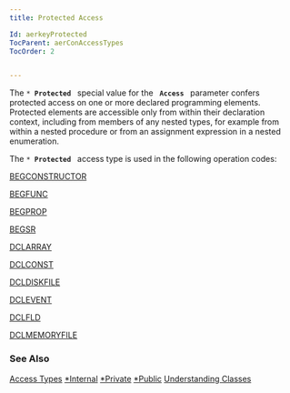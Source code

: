 ```yaml
---
title: Protected Access

Id: aerkeyProtected
TocParent: aerConAccessTypes
TocOrder: 2


---
```


The <code>* **Protected** </code> special value for the <code> **Access** </code> parameter confers protected access on one or more declared programming elements. Protected elements are accessible only from within their declaration context, including from members of any nested types, for example from within a nested procedure or from an assignment expression in a nested enumeration. 

The <code>* **Protected** </code> access type is used in the following operation codes: 

[BEGCONSTRUCTOR](BEGCONSTRUCTOR.html) 

[BEGFUNC](BEGFUNC.html) 

[BEGPROP](BEGPROP.html) 

[BEGSR](BEGSR.html) 

[DCLARRAY](DCLARRAY.html) 

[DCLCONST](DCLCONST.html) 

[DCLDISKFILE](DCLDISKFILE.html) 

[DCLEVENT](DCLEVENT.html) 

[DCLFLD](DCLFLD.html) 

[DCLMEMORYFILE](DCLMEMORYFILE.html) 

### See Also
[Access Types](aerConAccessTypes.html)
[*Internal](aerkeyInternal.html)
[*Private](aerkeyPrivate.html)
[*Public](aerkeyPublic.html)
[Understanding Classes](aerTourUnderstandingClassesMain.html) 
